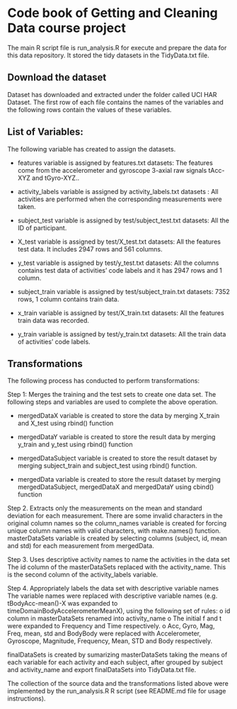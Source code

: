 # Code book of Getting and Cleaning Data course project

The main R script file is run_analysis.R for execute and prepare the data for this data repository. It stored the tidy datasets in the TidyData.txt file. 

## Download the dataset

Dataset has downloaded and extracted under the folder called UCI HAR Dataset. The first row of each file contains the names of the variables and the following rows contain the values of these variables.

## List of Variables:
The following variable has created to assign the datasets.

- features variable is assigned by features.txt datasets: The features come from the accelerometer and gyroscope 3-axial raw signals tAcc-XYZ and tGyro-XYZ..

-	activity_labels variable is assigned by activity_labels.txt datasets : All activities are performed when the corresponding measurements were taken.

-	subject_test variable is assigned by test/subject_test.txt datasets:  All the ID of participant.

-	X_test  variable is assigned by test/X_test.txt datasets:  All the features test data. It includes 2947 rows and 561 columns. 

-	y_test variable is assigned by test/y_test.txt datasets:  All the columns contains test data of activities’ code labels and it has 2947 rows and 1 column.  

-	subject_train variable is assigned by test/subject_train.txt datasets: 7352 rows, 1 column contains train data.

-	x_train  variable is assigned by test/X_train.txt datasets: All the features train data was recorded.

-	y_train  variable is assigned by test/y_train.txt datasets: All the train data of activities’ code labels.

## Transformations
The following process has conducted to perform transformations:

Step 1: Merges the training and the test sets to create one data set. 
The following steps and variables are used to complete the above operation.

-	mergedDataX  variable is created to store the data by merging X_train and X_test using rbind() function

-	mergedDataY variable is created to store the result data by merging y_train and y_test using rbind() function

-	mergedDataSubject variable is  created to store the result dataset by merging subject_train and subject_test using rbind() function.

-	mergedData variable is created to store the result dataset by merging mergedDataSubject, mergedDataX  and mergedDataY using cbind() function

Step 2. Extracts only the measurements on the mean and standard deviation for each measurement.
There are some invalid characters in the original column names so the column_names variable is created for forcing unique column names with valid characters, with make.names()  function.
masterDataSets variable is created by selecting columns (subject, id, mean and std) for each measurement from mergedData.

Step 3. Uses descriptive activity names to name the activities in the data set
The id column of the masterDataSets replaced with the activity_name. This is the second column of the activity_labels variable.

Step 4. Appropriately labels the data set with descriptive variable names
The variable names were replaced with descriptive variable names (e.g. tBodyAcc-mean()-X was expanded to timeDomainBodyAccelerometerMeanX), using the following set of rules:
o	id column in masterDataSets renamed into activity_name
o	The initial f and t were expanded to Frequency and Time respectively.
o	Acc, Gyro, Mag, Freq, mean, std and BodyBody were replaced with Accelerometer, Gyroscope, Magnitude, Frequency, Mean, STD and Body respectively.

finalDataSets is created by sumarizing masterDataSets taking the means of each variable for each activity and each subject, after grouped by subject and activity_name and export finalDataSets into TidyData.txt file.

The collection of the source data and the transformations listed above were implemented by the run_analysis.R R script (see README.md file for usage instructions).
